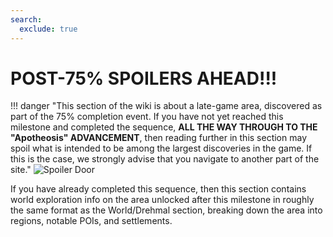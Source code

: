```yaml
---
search:
  exclude: true
---
```


# POST-75% SPOILERS AHEAD!!!

!!! danger "This section of the wiki is about a late-game area, discovered as part of the 75% completion event. If you have not yet reached this milestone and completed the sequence, **ALL THE WAY THROUGH TO THE "Apotheosis" ADVANCEMENT**, then reading further in this section may spoil what is intended to be among the largest discoveries in the game. If this is the case, we strongly advise that you navigate to another part of the site."
    ![Spoiler Door](/assets/img/spoiler_door.png)

If you have already completed this sequence, then this section contains world exploration info on the area unlocked after this milestone in roughly the same format as the World/Drehmal section, breaking down the area into regions, notable POIs, and settlements.